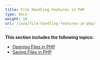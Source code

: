 ```yaml
---
title: File Handling Features in PHP
type: docs
weight: 10
url: /java/file-handling-features-in-php/
---
```


**This section includes the following topics:**

- [Opening Files in PHP](/cells/java/opening-files-in-php/)
- [Saving Files in PHP](/cells/java/saving-files-in-php/)
